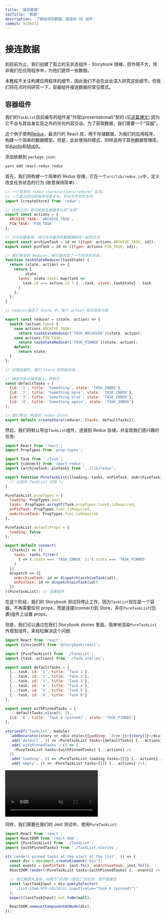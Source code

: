 ```yaml
---
title: '接连数据'
tocTitle: '数据'
description: '了解如何将数据，接连到 UI 组件'
commit: 9c50472
---
```


# 接连数据

到目前为止，我们创建了孤立的无状态组件 - Storybook 很棒，但作用不大，除非我们在应用程序中，为他们提供一些数据。

本教程不关注构建应用程序的细节，因此我们不会在此处深入研究这些细节。但我们将花点时间研究一下，容器组件接连数据的常见模式。

## 容器组件

我们的`TaskList`目前编写的组件是"外观(presentational)"型的 (见[这篇博文](https://medium.com/@dan_abramov/smart-and-dumb-components-7ca2f9a7c7d0)) 因为它不会与其自身实现之外的任何内容交谈。为了获取数据，我们需要一个"容器"。

这个例子使用[Redux](https://redux.js.org/)，最流行的 React 库，用于存储数据，为我们的应用程序，构建一个简单的数据模型。但是，此处使用的模式，同样适用于其他数据管理库，如[Apollo](https://www.apollographql.com/client/)和[MobX](https://mobx.js.org/)。

添加依赖到 `package.json`:

```bash
yarn add react-redux redux
```

首先，我们将构建一个简单的 Redux 存储，它在一个`src/lib/redux.js`中，定义改变任务状态的行为 (故意保持简单) :

```javascript
// 一个简单的 redux store/actions/reducer 实现。
// 一个真正的应用程序将更复杂，并分为不同的文件.
import {createStore} from 'redux';

// 这些行为，是可能发生数据变化的“名称”
export const actions = {
  ARCHIVE_TASK: 'ARCHIVE_TASK',
  PIN_TASK: 'PIN_TASK'
};

// 行为创建者是，将行为与要求的数据捆绑在一起的方式
export const archiveTask = id => ({type: actions.ARCHIVE_TASK, id});
export const pinTask = id => ({type: actions.PIN_TASK, id});

// 我们所有的 Reducer，都只是改变了一个任务的状态。
function taskStateReducer(taskState) {
  return (state, action) => {
    return {
      ...state,
      tasks: state.tasks.map(task =>
        task.id === action.id ? {...task, state: taskState} : task
      )
    };
  };
}

// reducer描述了 Store 中，每个 action 如何改变内容

export const reducer = (state, action) => {
  switch (action.type) {
    case actions.ARCHIVE_TASK:
      return taskStateReducer('TASK_ARCHIVED')(state, action);
    case actions.PIN_TASK:
      return taskStateReducer('TASK_PINNED')(state, action);
    default:
      return state;
  }
};

// 应用加载时，我们 Store 的初始状态。

// 通常你会从服务器上，获取它
const defaultTasks = [
  {id: '1', title: 'Something', state: 'TASK_INBOX'},
  {id: '2', title: 'Something more', state: 'TASK_INBOX'},
  {id: '3', title: 'Something else', state: 'TASK_INBOX'},
  {id: '4', title: 'Something again', state: 'TASK_INBOX'}
];

// 我们导出，构造的 redux store
export default createStore(reducer, {tasks: defaultTasks});
```

然后，我们将默认导出`TaskList`组件，连接到 Redux 存储，并呈现我们感兴趣的任务:

```javascript
import React from 'react';
import PropTypes from 'prop-types';

import Task from './Task';
import {connect} from 'react-redux';
import {archiveTask, pinTask} from '../lib/redux';

export function PureTaskList({loading, tasks, onPinTask, onArchiveTask}) {
  /* 以前的 TaskList 实现 */
}

PureTaskList.propTypes = {
  loading: PropTypes.bool,
  tasks: PropTypes.arrayOf(Task.propTypes.task).isRequired,
  onPinTask: PropTypes.func.isRequired,
  onArchiveTask: PropTypes.func.isRequired
};

PureTaskList.defaultProps = {
  loading: false
};

export default connect(
  ({tasks}) => ({
    tasks: tasks.filter(
      t => t.state === 'TASK_INBOX' || t.state === 'TASK_PINNED'
    )
  }),
  dispatch => ({
    onArchiveTask: id => dispatch(archiveTask(id)),
    onPinTask: id => dispatch(pinTask(id))
  })
)(PureTaskList); // 包裹组件
```

在这个阶段，我们的 Storybook 测试将停止工作，因为`TaskList`现在是一个容器，不再需要任何 props，而是连接(connect)到 Store，并在`PureTaskList`(包裹)组件上设置 props。

但是，我们可以通过在我们 Storybook stories 里面，简单地渲染`PureTaskList`外观型组件，来轻松解决这个问题:

```javascript
import React from 'react';
import {storiesOf} from '@storybook/react';

import {PureTaskList} from './TaskList';
import {task, actions} from './Task.stories';

export const defaultTasks = [
  {...task, id: '1', title: 'Task 1'},
  {...task, id: '2', title: 'Task 2'},
  {...task, id: '3', title: 'Task 3'},
  {...task, id: '4', title: 'Task 4'},
  {...task, id: '5', title: 'Task 5'},
  {...task, id: '6', title: 'Task 6'}
];

export const withPinnedTasks = [
  ...defaultTasks.slice(0, 5),
  {id: '6', title: 'Task 6 (pinned)', state: 'TASK_PINNED'}
];

storiesOf('TaskList', module)
  .addDecorator(story => <div style={{padding: '3rem'}}>{story()}</div>)
  .add('default', () => <PureTaskList tasks={defaultTasks} {...actions} />)
  .add('withPinnedTasks', () => (
    <PureTaskList tasks={withPinnedTasks} {...actions} />
  ))
  .add('loading', () => <PureTaskList loading tasks={[]} {...actions} />)
  .add('empty', () => <PureTaskList tasks={[]} {...actions} />);
```

<video autoPlay muted playsInline loop>
  <source
    src="/finished-tasklist-states.mp4"
    type="video/mp4"
  />
</video>

同样，我们需要在我们的 Jest 测试中，使用`PureTaskList`:

```js
import React from 'react';
import ReactDOM from 'react-dom';
import {PureTaskList} from './TaskList';
import {withPinnedTasks} from './TaskList.stories';

it('renders pinned tasks at the start of the list', () => {
  const div = document.createElement('div');
  const events = {onPinTask: jest.fn(), onArchiveTask: jest.fn()};
  ReactDOM.render(<PureTaskList tasks={withPinnedTasks} {...events} />, div);

  // 我们期望先渲染，标题为“任务6（固定）”的任务，而不是最后
  const lastTaskInput = div.querySelector(
    '.list-item:nth-child(1) input[value="Task 6 (pinned)"]'
  );
  expect(lastTaskInput).not.toBe(null);

  ReactDOM.unmountComponentAtNode(div);
});
```
